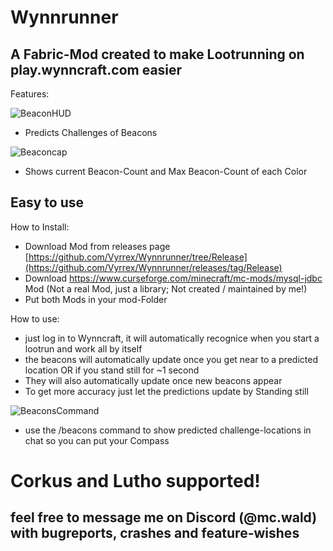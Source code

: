 # Wynnrunner
## A Fabric-Mod created to make Lootrunning on play.wynncraft.com easier

Features:

![BeaconHUD](https://github.com/Vyrrex/Wynnrunner/assets/67466853/c4bc8d1c-4d0f-4d2d-b6de-ef76a79fc68c)
* Predicts Challenges of Beacons

![Beaconcap](https://github.com/Vyrrex/Wynnrunner/assets/67466853/6c560223-9f1f-45d6-9170-a9db014e0744)
* Shows current Beacon-Count and Max Beacon-Count of each Color

## Easy to use

How to Install:
* Download Mod from releases page [https://github.com/Vyrrex/Wynnrunner/tree/Release](https://github.com/Vyrrex/Wynnrunner/releases/tag/Release)
* Download https://www.curseforge.com/minecraft/mc-mods/mysql-jdbc Mod (Not a real Mod, just a library; Not created / maintained by me!)
* Put both Mods in your mod-Folder

How to use:
* just log in to Wynncraft, it will automatically recognice when you start a lootrun and work all by itself
* the beacons will automatically update once you get near to a predicted location OR if you stand still for ~1 second
* They will also automatically update once new beacons appear
* To get more accuracy just let the predictions update by Standing still

![BeaconsCommand](https://github.com/Vyrrex/Wynnrunner/assets/67466853/86a5052b-ef65-4b82-87a2-bf3dbc56987a)
* use the /beacons command to show predicted challenge-locations in chat so you can put your Compass

# Corkus and Lutho supported!

## feel free to message me on Discord (@mc.wald) with bugreports, crashes and feature-wishes

